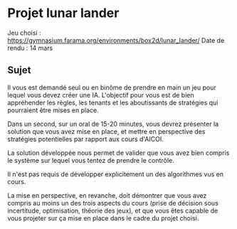# Projet lunar lander
Jeu choisi : https://gymnasium.farama.org/environments/box2d/lunar_lander/
Date de rendu : 14 mars 

## Sujet
Il vous est demandé seul ou en binôme de prendre en main un jeu pour lequel vous devez créer une IA. L'objectif pour vous est de bien appréhender les règles, les tenants et les aboutissants de stratégies qui pourraient être mises en place.

Dans un second, sur un oral de 15-20 minutes, vous devrez présenter la solution que vous avez mise en place, et mettre en perspective des stratégies potentielles par rapport aux cours d'AICOI.

La solution développée nous permet de valider que vous avez bien compris le système sur lequel vous tentez de prendre le contrôle.

Il n'est pas requis de développer explicitement un des algorithmes vus en cours.

La mise en perspective, en revanche, doit démontrer que vous avez compris au moins un des trois aspects du cours (prise de décision sous incertitude, optimisation, théorie des jeux), et que vous êtes capable de vous projeter sur ça mise en place dans le cadre du projet choisi.